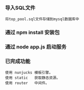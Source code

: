 ### 导入SQL文件

    将top_pool.sql文件存储到mysql数据库中
    
### 通过 npm install 安装包

### 通过 node app.js 启动服务

### 已完成功能

    使用 nunjucks 模板引擎。
    使用 static   获取静态资源。
    使用 router   中间件。
